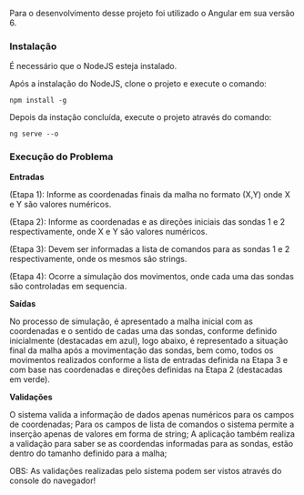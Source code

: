 Para o desenvolvimento desse projeto foi utilizado o Angular em sua versão 6.

<h3>Instalação</h3>

É necessário que o NodeJS esteja instalado.

Após a instalação do NodeJS, clone o projeto e execute o comando:

<code>npm install -g</code>

Depois da instação concluída, execute o projeto através do comando:

<code>ng serve --o</code>

<h3>Execução do Problema</h3>

<b>Entradas</b>

(Etapa 1): Informe as coordenadas finais da malha no formato (X,Y) onde X e Y são valores numéricos.

(Etapa 2): Informe as coordenadas e as direções iniciais das sondas 1 e 2 respectivamente, onde X e Y são valores numéricos.

(Etapa 3): Devem ser informadas a lista de comandos para as sondas 1 e 2 respectivamente, onde os mesmos são strings.

(Etapa 4): Ocorre a simulação dos movimentos, onde cada uma das sondas são controladas em sequencia.

<b>Saídas</b>

No processo de simulação, é apresentado a malha inicial com as coordenadas e o sentido de cadas uma das sondas, conforme definido inicialmente (destacadas em azul), logo abaixo, é representado a situação final da malha após a movimentação das sondas, bem como, todos os movimentos realizados conforme a lista de entradas definida na Etapa 3 e com base nas coordenadas e direções definidas na Etapa 2 (destacadas em verde).

<b>Validações</b>

O sistema valida a informação de dados apenas numéricos para os campos de coordenadas;
Para os campos de lista de comandos o sistema permite a inserção apenas de valores em forma de string;
A aplicação também realiza a validação para saber se as coordendas informadas para as sondas, estão dentro do tamanho definido para a malha;

OBS: As validações realizadas pelo sistema podem ser vistos através do console do navegador!
